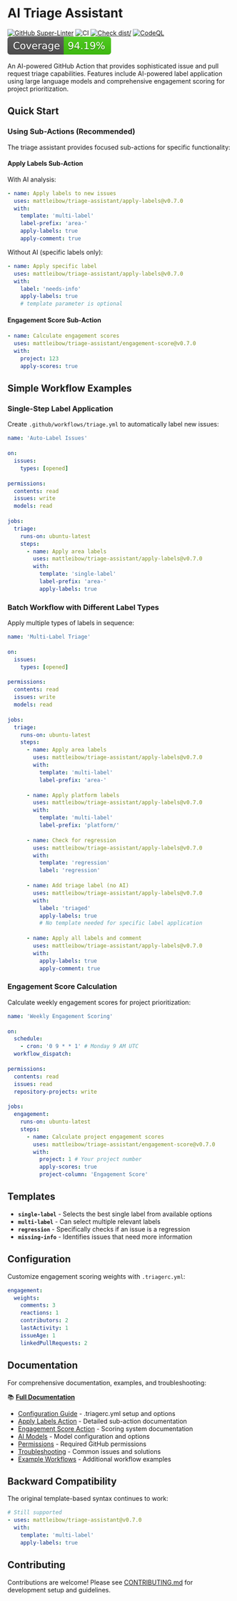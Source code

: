 # AI Triage Assistant

[![GitHub Super-Linter](https://github.com/mattleibow/triage-assistant/actions/workflows/check-linter.yml/badge.svg)](https://github.com/super-linter/super-linter)
![CI](https://github.com/mattleibow/triage-assistant/actions/workflows/check-ci.yml/badge.svg)
[![Check dist/](https://github.com/mattleibow/triage-assistant/actions/workflows/check-dist.yml/badge.svg)](https://github.com/mattleibow/triage-assistant/actions/workflows/check-dist.yml)
[![CodeQL](https://github.com/mattleibow/triage-assistant/actions/workflows/check-codeql-analysis.yml/badge.svg)](https://github.com/mattleibow/triage-assistant/actions/workflows/check-codeql-analysis.yml)
[![Coverage](./badges/coverage.svg)](./badges/coverage.svg)

An AI-powered GitHub Action that provides sophisticated issue and pull request triage capabilities. Features include
AI-powered label application using large language models and comprehensive engagement scoring for project
prioritization.

## Quick Start

### Using Sub-Actions (Recommended)

The triage assistant provides focused sub-actions for specific functionality:

#### Apply Labels Sub-Action

With AI analysis:

```yaml
- name: Apply labels to new issues
  uses: mattleibow/triage-assistant/apply-labels@v0.7.0
  with:
    template: 'multi-label'
    label-prefix: 'area-'
    apply-labels: true
    apply-comment: true
```

Without AI (specific labels only):

```yaml
- name: Apply specific label
  uses: mattleibow/triage-assistant/apply-labels@v0.7.0
  with:
    label: 'needs-info'
    apply-labels: true
    # template parameter is optional
```

#### Engagement Score Sub-Action

```yaml
- name: Calculate engagement scores
  uses: mattleibow/triage-assistant/engagement-score@v0.7.0
  with:
    project: 123
    apply-scores: true
```

## Simple Workflow Examples

### Single-Step Label Application

Create `.github/workflows/triage.yml` to automatically label new issues:

```yaml
name: 'Auto-Label Issues'

on:
  issues:
    types: [opened]

permissions:
  contents: read
  issues: write
  models: read

jobs:
  triage:
    runs-on: ubuntu-latest
    steps:
      - name: Apply area labels
        uses: mattleibow/triage-assistant/apply-labels@v0.7.0
        with:
          template: 'single-label'
          label-prefix: 'area-'
          apply-labels: true
```

### Batch Workflow with Different Label Types

Apply multiple types of labels in sequence:

```yaml
name: 'Multi-Label Triage'

on:
  issues:
    types: [opened]

permissions:
  contents: read
  issues: write
  models: read

jobs:
  triage:
    runs-on: ubuntu-latest
    steps:
      - name: Apply area labels
        uses: mattleibow/triage-assistant/apply-labels@v0.7.0
        with:
          template: 'multi-label'
          label-prefix: 'area-'

      - name: Apply platform labels
        uses: mattleibow/triage-assistant/apply-labels@v0.7.0
        with:
          template: 'multi-label'
          label-prefix: 'platform/'

      - name: Check for regression
        uses: mattleibow/triage-assistant/apply-labels@v0.7.0
        with:
          template: 'regression'
          label: 'regression'

      - name: Add triage label (no AI)
        uses: mattleibow/triage-assistant/apply-labels@v0.7.0
        with:
          label: 'triaged'
          apply-labels: true
          # No template needed for specific label application

      - name: Apply all labels and comment
        uses: mattleibow/triage-assistant/apply-labels@v0.7.0
        with:
          apply-labels: true
          apply-comment: true
```

### Engagement Score Calculation

Calculate weekly engagement scores for project prioritization:

```yaml
name: 'Weekly Engagement Scoring'

on:
  schedule:
    - cron: '0 9 * * 1' # Monday 9 AM UTC
  workflow_dispatch:

permissions:
  contents: read
  issues: read
  repository-projects: write

jobs:
  engagement:
    runs-on: ubuntu-latest
    steps:
      - name: Calculate project engagement scores
        uses: mattleibow/triage-assistant/engagement-score@v0.7.0
        with:
          project: 1 # Your project number
          apply-scores: true
          project-column: 'Engagement Score'
```

## Templates

- **`single-label`** - Selects the best single label from available options
- **`multi-label`** - Can select multiple relevant labels
- **`regression`** - Specifically checks if an issue is a regression
- **`missing-info`** - Identifies issues that need more information

## Configuration

Customize engagement scoring weights with `.triagerc.yml`:

```yaml
engagement:
  weights:
    comments: 3
    reactions: 1
    contributors: 2
    lastActivity: 1
    issueAge: 1
    linkedPullRequests: 2
```

## Documentation

For comprehensive documentation, examples, and troubleshooting:

📚 **[Full Documentation](docs/)**

- [Configuration Guide](docs/configuration.md) - .triagerc.yml setup and options
- [Apply Labels Action](docs/apply-labels.md) - Detailed sub-action documentation
- [Engagement Score Action](docs/engagement-score.md) - Scoring system documentation
- [AI Models](docs/ai-models.md) - Model configuration and options
- [Permissions](docs/permissions.md) - Required GitHub permissions
- [Troubleshooting](docs/troubleshooting.md) - Common issues and solutions
- [Example Workflows](docs/examples/) - Additional workflow examples

## Backward Compatibility

The original template-based syntax continues to work:

```yaml
# Still supported
- uses: mattleibow/triage-assistant@v0.7.0
  with:
    template: 'multi-label'
    apply-labels: true
```

## Contributing

Contributions are welcome! Please see [CONTRIBUTING.md](CONTRIBUTING.md) for development setup and guidelines.
